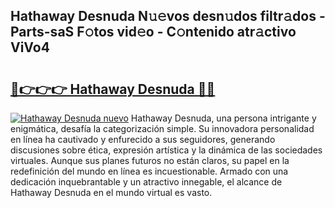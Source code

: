 ## Hathaway Desnuda N𝚞𝚎vos desn𝚞dos filtr𝚊dos - Parts-saS F𝚘tos vid𝚎o - C𝚘ntenido atr𝚊ctivo ViVo4

# <h2><a href="http://mb0fyx.tromn.icu/?c=Hathaway+Desnuda">🔗👉👉👉 Hathaway Desnuda 🔗🔗</a></h2>

[![Hathaway Desnuda nuevo](https://i.imgur.com/pEAQMta.gif)](http://mb0fyx.tromn.icu/?c=Hathaway+Desnuda)
Hathaway Desnuda, una persona intrigante y enigmática, desafía la categorización simple. Su innovadora personalidad en línea ha cautivado y enfurecido a sus seguidores, generando discusiones sobre ética, expresión artística y la dinámica de las sociedades virtuales. Aunque sus planes futuros no están claros, su papel en la redefinición del mundo en línea es incuestionable. Armado con una dedicación inquebrantable y un atractivo innegable, el alcance de Hathaway Desnuda en el mundo virtual es vasto.
